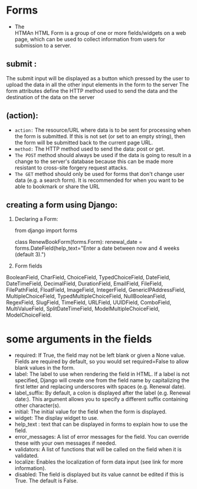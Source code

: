 
# Forms
- The <form> HTMAn HTML Form is a group of one or more fields/widgets on a web page, which can be used to 
collect information from users for submission to a server.
  
## submit :
  The submit input will be displayed as a button which  pressed by the user to upload the data in
  all the other input elements in the form to the server The form attributes define the
  HTTP method used to send the data and the destination of the data on the server
  
## (action):

- `action:` The resource/URL where data is to be sent for processing when the form is submitted. If this is not set (or set to an empty string), then the form will be submitted back to the current page URL.
- `method:` The HTTP method used to send the data: post or get.
- `The POST` method should always be used if the data is going to result in a change to the server's database because this can be made more resistant to cross-site forgery request attacks.
- `The GET` method should only be used for forms that don't change user data (e.g. a search form). It is recommended for when you want to be able to bookmark or share the URL
  

## creating a form using Django:

1. Declaring a Form:
  
      from django import forms

      class RenewBookForm(forms.Form):
        renewal_date = forms.DateField(help_text="Enter a date between now and 4 weeks (default 3).")
  
 2. Form fields
  
   BooleanField, CharField, ChoiceField, TypedChoiceField, DateField, DateTimeField, DecimalField,
   DurationField, EmailField, FileField, FilePathField, FloatField, ImageField, IntegerField, GenericIPAddressField,
   MultipleChoiceField, TypedMultipleChoiceField, NullBooleanField, RegexField, SlugField, TimeField, URLField,
   UUIDField, ComboField,
   MultiValueField, SplitDateTimeField, ModelMultipleChoiceField, ModelChoiceField.

  
 # some  arguments in the  fields
  
- required: If True, the field may not be left blank or given a None value. Fields are required by default, so you would set required=False to allow blank values in the form.
- label: The label to use when rendering the field in HTML. If a label is not specified, Django will create one from the field name by capitalizing the first letter and replacing underscores with spaces (e.g. Renewal date).
- label_suffix: By default, a colon is displayed after the label (e.g. Renewal date:). This argument allows you to specify a different suffix containing other character(s).
- initial: The initial value for the field when the form is displayed.
- widget: The display widget to use.
- help_text :  text that can be displayed in forms to explain how to use the field.
- error_messages: A list of error messages for the field. You can override these with your own messages if needed.
- validators: A list of functions that will be called on the field when it is validated.
- localize: Enables the localization of form data input (see link for more information).
- disabled: The field is displayed but its value cannot be edited if this is True. The default is False.
